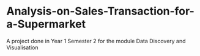 # Analysis-on-Sales-Transaction-for-a-Supermarket
A project done in Year 1 Semester 2 for the module Data Discovery and Visualisation
